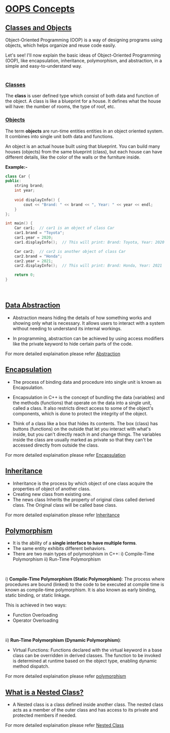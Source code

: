 # [OOPS Concepts](#oops-concepts)

## [Classes and Objects](#classes-and-objects)
Object-Oriented Programming (OOP) is a way of designing programs using objects, which helps organize and reuse code easily.<br>

Let's see! I'll now explain the basic ideas of Object-Oriented Programming (OOP), like encapsulation, inheritance, polymorphism, and abstraction, in a simple and easy-to-understand way.
<br>
<br>

### [Classes](#classes)
The **class** is user defined type which consist of both data and function of the object. A class is like a blueprint for a house. It defines what the house will have: the number of rooms, the type of roof, etc. 

### [Objects](#objects)
The term **objects** are run-time entities entities in an object oriented system. It combines into single unit both data and functions.<br>

An object is an actual house built using that blueprint. You can build many houses (objects) from the same blueprint (class), but each house can have different details, like the color of the walls or the furniture inside.

**Example:-**
```cpp
class Car {
public:
    string brand;
    int year;
    
    void displayInfo() {
        cout << "Brand: " << brand << ", Year: " << year << endl;
    }
};

int main() {
    Car car1;  // car1 is an object of class Car
    car1.brand = "Toyota";
    car1.year = 2020;
    car1.displayInfo();  // This will print: Brand: Toyota, Year: 2020

    Car car2;  // car2 is another object of class Car
    car2.brand = "Honda";
    car2.year = 2021;
    car2.displayInfo();  // This will print: Brand: Honda, Year: 2021

    return 0;
}
```
<br>


## [Data Abstraction](#data-abstraction)
 - Abstraction means hiding the details of how something works and showing only what is necessary. It allows users to interact with a system without needing to understand its internal workings.

 - In programming, abstraction can be achieved by using access modifiers like the private keyword to hide certain parts of the code.

 For more detailed explaination please refer [Abstraction](https://github.com/ingaleshubhankar/CPP-HANDBOOK/blob/main/Introduction/AbstractionReadMe.md)
<br>


## [Encapsulation](#encapsulation)
 - The process of binding data and procedure into single unit is known as Encapsulation.
 - Encapsulation in C++ is the concept of bundling the data (variables) and the methods (functions) that operate on the data into a single unit, called a class. It also restricts direct access to some of the object's components, which is done to protect the integrity of the object.

 - Think of a class like a box that hides its contents. The box (class) has buttons (functions) on the outside that let you interact with what's inside, but you can't directly reach in and change things. The variables inside the class are usually marked as private so that they can't be accessed directly from outside the class. 

 For more detailed explaination please refer [Encapsulation](https://github.com/ingaleshubhankar/CPP-HANDBOOK/blob/main/Introduction/EncapsulationReadMe.md)


## [Inheritance](#inheritance)
 - Inheritance is the process by which object of one class acquire the properties of object of another class. 
 - Creating new class from existing one.
 - The news class Inherits the property of original class called derived class. The Original class will be called base class.

 For more detailed explaination please refer [Inheritance](https://github.com/ingaleshubhankar/CPP-HANDBOOK/blob/main/Introduction/InheritanceReadMe.md)
<br>


## [Polymorphism](#polymorphism)
 - It is the ability of a **single interface to have multiple forms**.
 - The same entity exhibits different behaviors.
 - There are two main types of polymorphism in C++:
   i) Compile-Time Polymorphism
   ii) Run-Time Polymorphism
<br>

i) **Compile-Time Polymorphism (Static Polymorphism)**:
The process where procedures are bound (linked) to the code to be executed at compile time is known as compile-time polymorphism. It is also known as early binding, static binding, or static linkage.

This is achieved in two ways:
 - Function Overloading
 - Operator Overloading
<br>

ii) **Run-Time Polymorphism (Dynamic Polymorphism)**:
 - Virtual Functions: Functions declared with the virtual keyword in a base class can be overridden in derived classes. The function to be invoked is determined at runtime based on the object type, enabling dynamic method dispatch.

 For more detailed explaination please refer [polymorphism](https://github.com/ingaleshubhankar/CPP-HANDBOOK/blob/main/Introduction/PolymorphismReadMe.md)



## [What is a Nested Class?](#what-is-a-nested-class)
 - A Nested class is a class defined inside another class. The nested class acts as a member of the outer class and has access to its private and protected members if needed.

For more detailed explaination please refer [Nested Class](https://github.com/ingaleshubhankar/CPP-HANDBOOK/blob/main/OOPS%20Concepts/NestedClasses.md#what-is-a-nested-class)
